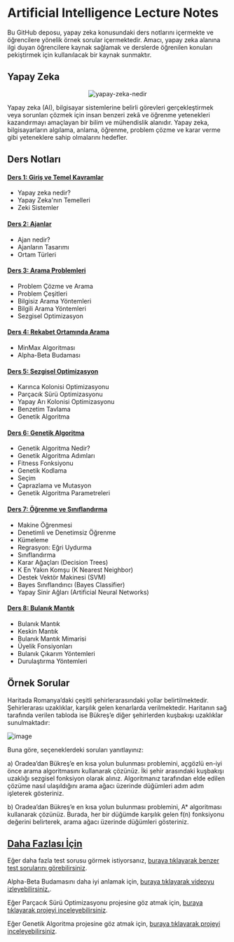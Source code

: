 # Artificial Intelligence Lecture Notes
Bu GitHub deposu, yapay zeka konusundaki ders notlarını içermekte ve öğrencilere yönelik örnek sorular içermektedir. Amacı, yapay zeka alanına ilgi duyan öğrencilere kaynak sağlamak ve derslerde öğrenilen konuları pekiştirmek için kullanılacak bir kaynak sunmaktır.
## Yapay Zeka

<p align="center">
  <img src="https://github.com/saygix/Artificial-Intelligence-Lecture-Notes/assets/139467552/2ec260dd-d169-40fd-9f17-62b7023af655" alt="yapay-zeka-nedir">
</p>

Yapay zeka (AI), bilgisayar sistemlerine belirli görevleri gerçekleştirmek veya sorunları çözmek için insan benzeri zekâ ve öğrenme yetenekleri kazandırmayı amaçlayan bir bilim ve mühendislik alanıdır. Yapay zeka, bilgisayarların algılama, anlama, öğrenme, problem çözme ve karar verme gibi yeteneklere sahip olmalarını hedefler.


## Ders Notları
#### [Ders 1: Giriş ve Temel Kavramlar]()
- Yapay zeka nedir?
- Yapay Zeka'nın Temelleri
- Zeki Sistemler
#### [Ders 2: Ajanlar]()
- Ajan nedir?
- Ajanların Tasarımı
- Ortam Türleri
#### [Ders 3: Arama Problemleri]()
- Problem Çözme ve Arama
- Problem Çeşitleri
- Bilgisiz Arama Yöntemleri
- Bilgili Arama Yöntemleri
- Sezgisel Optimizasyon
#### [Ders 4: Rekabet Ortamında Arama]() 
- MinMax Algoritması
- Alpha-Beta Budaması
#### [Ders 5: Sezgisel Optimizasyon]() 
- Karınca Kolonisi Optimizasyonu
- Parçacık Sürü Optimizasyonu
- Yapay Arı Kolonisi Optimizasyonu
- Benzetim Tavlama
- Genetik Algoritma
#### [Ders 6: Genetik Algoritma]() 
- Genetik Algoritma Nedir?
- Genetik Algoritma Adımları
- Fitness Fonksiyonu
- Genetik Kodlama
- Seçim
- Çaprazlama ve Mutasyon
- Genetik Algoritma Parametreleri
#### [Ders 7: Öğrenme ve Sınıflandırma]() 
- Makine Öğrenmesi
- Denetimli ve Denetimsiz Öğrenme
- Kümeleme
- Regrasyon: Eğri Uydurma
- Sınıflandırma
- Karar Ağaçları (Decision Trees)
-  K En Yakın Komşu (K Nearest Neighbor)
-  Destek Vektör Makinesi (SVM)
-  Bayes Sınıflandırıcı (Bayes Classifier)
-  Yapay Sinir Ağları (Artificial Neural Networks)
#### [Ders 8: Bulanık Mantık]() 
-  Bulanık Mantık
-  Keskin Mantık
-  Bulanık Mantık Mimarisi
-  Üyelik Fonsiyonları
-  Bulanık Çıkarım Yöntemleri
-  Durulaştırma Yöntemleri
## Örnek Sorular
Haritada Romanya’daki çeşitli şehirlerarasındaki yollar belirtilmektedir. Şehirlerarası uzaklıklar, karşılık gelen kenarlarda verilmektedir. Haritanın sağ tarafında verilen tabloda ise Bükreş’e diğer şehirlerden kuşbakışı uzaklıklar sunulmaktadır:

![image](https://github.com/saygix/Artificial-Intelligence-Lecture-Notes/assets/139467552/315bb78b-2886-41ca-9e9f-ef4fcd153b55) 

Buna göre, seçeneklerdeki soruları yanıtlayınız:

a) Oradea’dan Bükreş’e en kısa yolun bulunması problemini, açgözlü en-iyi önce arama algoritmasını kullanarak çözünüz. İki şehir arasındaki kuşbakışı uzaklığı sezgisel fonksiyon olarak alınız. Algoritmanız tarafından elde edilen çözüme nasıl ulaşıldığını arama ağacı üzerinde düğümleri adım adım işleterek gösteriniz. 

b) Oradea’dan Bükreş’e en kısa yolun bulunması problemini, A* algoritması kullanarak çözünüz. Burada, her bir düğümde karşılık gelen f(n) fonksiyonu değerini belirterek, arama ağacı üzerinde düğümleri gösteriniz.
## [Daha Fazlası İçin]()

Eğer daha fazla test sorusu görmek istiyorsanız, [buraya tıklayarak benzer test sorularını görebilirsiniz](https://www.sanfoundry.com/artificial-intelligence-questions-answers-test/).

Alpha-Beta Budamasını daha iyi anlamak için, [buraya tıklayarak videoyu izleyebilirsiniz.](https://www.youtube.com/watch?v=eC5Ri8ySZFg&ab_channel=YavuzSS).

Eğer Parçacık Sürü Optimizasyonu projesine göz atmak için, [buraya tıklayarak projeyi inceleyebilirsiniz](https://github.com/saygix/Particle-Swarm-Optimization-PSO).

Eğer Genetik Algoritma projesine göz atmak için, [buraya tıklayarak projeyi inceleyebilirsiniz](https://github.com/saygix/GENETIC-ALGORITHM-BASED-FEATURE-SELECTION-AND-RANDOM-FOREST-CLASSIFICATION-SYSTEM).



